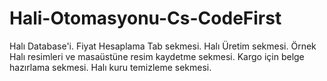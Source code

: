 # Hali-Otomasyonu-Cs-CodeFirst
Halı Database'i. Fiyat Hesaplama Tab sekmesi. Halı Üretim sekmesi. Örnek Halı resimleri ve masaüstüne resim kaydetme sekmesi.  Kargo için belge hazırlama sekmesi. Halı kuru temizleme sekmesi. 
